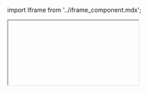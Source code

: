 import Iframe from '../iframe_component.mdx';

<Iframe id='components-segment--default' > </Iframe>
